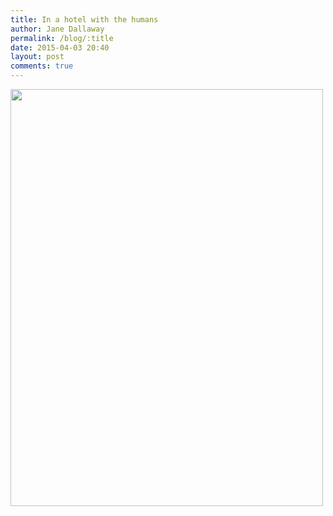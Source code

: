 ```yaml
---
title: In a hotel with the humans
author: Jane Dallaway
permalink: /blog/:title
date: 2015-04-03 20:40
layout: post
comments: true
---
```


<div><a href="//static.skitters.dallaway.com/tp_IMG_0121.JPG"><img src="//static.skitters.dallaway.com/tp_thumb_IMG_0121.JPG" width="500" height="667"/></a></div>



  




      
